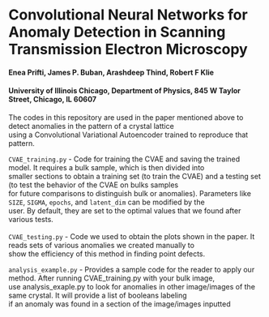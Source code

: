 <h1> Convolutional Neural Networks for Anomaly Detection in Scanning Transmission Electron Microscopy  </h1>
<h4> Enea Prifti, James P. Buban, Arashdeep Thind, Robert F Klie </h4>
<h4> University of Illinois Chicago, Department of Physics, 845 W Taylor Street, Chicago, IL 60607 </h4>

The codes in this repository are used in the paper mentioned above to detect anomalies in the pattern of a crystal lattice <br />
using a Convolutional Variational Autoencoder trained to reproduce that pattern. <br />

`CVAE_training.py` - Code for training the CVAE and saving the trained model. It requires a bulk sample, which is then divided into <br />
smaller sections to obtain a training set (to train the CVAE) and a testing set (to test the behavior of the CVAE on bulks samples <br />
for future comparisons to distinguish bulk or anomalies). Parameters like `SIZE`, `SIGMA`, `epochs`, and `latent_dim` can be modified by the <br />
user. By default, they are set to the optimal values that we found after various tests. <br />
<br />
`CVAE_testing.py` - Code we used to obtain the plots shown in the paper. It reads sets of various anomalies we created manually to <br />
show the efficiency of this method in finding point defects. <br />

`analysis_example.py` - Provides a sample code for the reader to apply our method. After running CVAE_training.py with your bulk image, <br />
use analysis_exaple.py to look for anomalies in other image/images of the same crystal. It will provide a list of booleans labeling  <br />
if an anomaly was found in a section of the image/images inputted <br />
